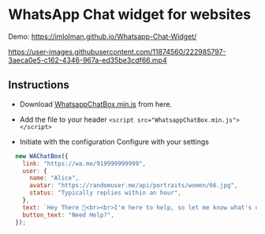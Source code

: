# WhatsApp Chat widget for websites

Demo: https://imlolman.github.io/Whatsapp-Chat-Widget/


https://user-images.githubusercontent.com/11874560/222985797-3aeca0e5-c162-4346-967a-ed35be3cdf66.mp4


## Instructions

* Download <a href="https://raw.githubusercontent.com/imlolman/whatsapp-bottom-button/main/dist/WhatsappChatBox.min.js">WhatsappChatBox.min.js</a> from here.<br>
* Add the file to your header
```<script src="WhatsappChatBox.min.js"></script>```

* Initiate with the configuration
Configure with your settings
```javascript
  new WAChatBox({
    link: "https://wa.me/919999999999",
    user: {
      name: "Alice",
      avatar: "https://randomuser.me/api/portraits/women/66.jpg",
      status: "Typically replies within an hour",
    },
    text: `Hey There 👋<br><br>I'm here to help, so let me know what's up and I'll be happy to find a solution 🤓`,
    button_text: "Need Help?",
  });
 ```
